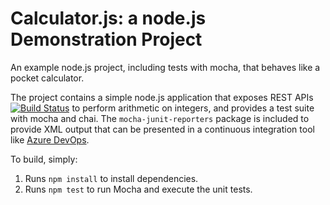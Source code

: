 Calculator.js: a node.js Demonstration Project
==============================================
An example node.js project, including tests with mocha, that behaves like
a pocket calculator.

The project contains a simple node.js application that exposes REST APIs
[![Build Status](https://dev.azure.com/DevOpsBSAz400/Agile%20Planning%20and%20Portfolio%20Management%20with%20Azure%20Boards/_apis/build/status/Warroyo78.calculator?branchName=master)](https://dev.azure.com/DevOpsBSAz400/Agile%20Planning%20and%20Portfolio%20Management%20with%20Azure%20Boards/_build/latest?definitionId=8&branchName=master)
to perform arithmetic on integers, and provides a test suite with mocha
and chai.  The `mocha-junit-reporters` package is included to provide XML
output that can be presented in a continuous integration tool like
[Azure DevOps](https://azure.com/devops).

To build, simply:

1. Runs `npm install` to install dependencies.
2. Runs `npm test` to run Mocha and execute the unit tests.

